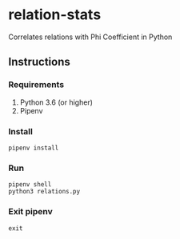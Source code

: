 # relation-stats

Correlates relations with Phi Coefficient in Python

## Instructions

### Requirements

1. Python 3.6 (or higher)
2. Pipenv

### Install

```
pipenv install
```

### Run

```
pipenv shell
python3 relations.py
```

### Exit pipenv

```
exit
```

